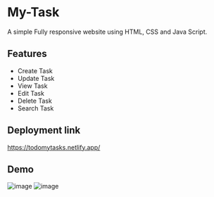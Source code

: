 
# My-Task 

A simple Fully responsive website using HTML, CSS and Java Script.

## Features

- Create Task
- Update Task
- View Task 
- Edit Task 
- Delete Task
- Search Task

## Deployment link

https://todomytasks.netlify.app/

## Demo 
![image](https://user-images.githubusercontent.com/82033937/202250571-a8ca055f-8996-472a-b3b7-4a244a30fd4b.png)
![image](https://user-images.githubusercontent.com/82033937/202250782-2c23b5f5-988e-4692-a684-cf939ff47369.png)




